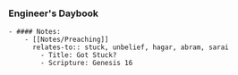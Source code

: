 ### Engineer's Daybook
	- #### Notes:
		- [[Notes/Preaching]]
		  relates-to:: stuck, unbelief, hagar, abram, sarai
			- Title: Got Stuck?
			- Scripture: Genesis 16